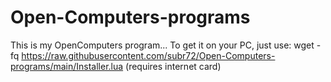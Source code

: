 # Open-Computers-programs
This is my OpenComputers program...
To get it on your PC, just use:
wget -fq https://raw.githubusercontent.com/subr72/Open-Computers-programs/main/Installer.lua
(requires internet card)
